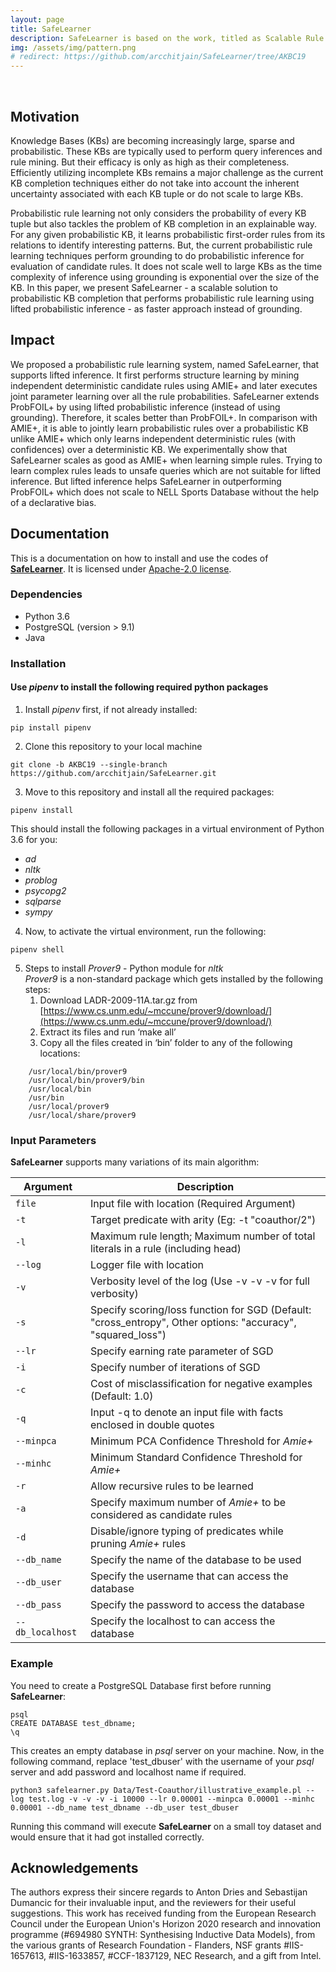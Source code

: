 ```yaml
---
layout: page
title: SafeLearner
description: SafeLearner is based on the work, titled as Scalable Rule Learning in Probabilistic Knowledge Bases, by Arcchit Jain, Tal Fredman, Ondrej Kuzelka, Guy Van den Broeck, and Luc De Raedt. The work was accepted and published in the 1st Conference on Automated Knowledge Base Construction (AKBC) 2019 and held at the University of Massachusetts from 20 - 22 May 2019. It's code can be found at <a class="page-link" href="https://github.com/arcchitjain/SafeLearner/tree/AKBC19">https://github.com/arcchitjain/SafeLearner</a>.
img: /assets/img/pattern.png
# redirect: https://github.com/arcchitjain/SafeLearner/tree/AKBC19
---
```


<div class="img_row">
    <img class="col one left" src="{{ site.baseurl }}/assets/img/akbc_logo_crop.png" alt="" title="AKBC Logo"/>
    <img class="col two left" src="{{ site.baseurl }}/assets/img/Podium Pic - UMass.jpeg" alt="" title="Presenting SafeLearner at AKBC19"/>
</div>

## Motivation
Knowledge Bases (KBs) are becoming increasingly large, sparse and probabilistic. These KBs are typically used to perform query inferences and rule mining. But their efficacy is only as high as their completeness. Efficiently utilizing incomplete KBs remains a major challenge as the current KB completion techniques either do not take into account the inherent uncertainty associated with each KB tuple or do not scale to large KBs. 

Probabilistic rule learning not only considers the probability of every KB tuple but also tackles the problem of KB completion in an explainable way. For any given probabilistic KB, it learns probabilistic first-order rules from its relations to identify interesting patterns. But, the current probabilistic rule learning techniques perform grounding to do probabilistic inference for evaluation of candidate rules. It does not scale well to large KBs as the time complexity of inference using grounding is exponential over the size of the KB. In this paper, we present SafeLearner - a scalable solution to probabilistic KB completion that performs probabilistic rule learning using lifted probabilistic inference - as faster approach instead of grounding. 


## Impact

We proposed a probabilistic rule learning system, named SafeLearner, that supports lifted inference. It first performs structure learning by mining independent deterministic candidate rules using AMIE+ and later executes joint parameter learning over all the rule probabilities. SafeLearner extends ProbFOIL+ by using lifted probabilistic inference (instead of using grounding). Therefore, it scales better than ProbFOIL+. In comparison with AMIE+, it is able to jointly learn probabilistic rules over a probabilistic KB unlike AMIE+ which only learns independent deterministic rules (with confidences) over a deterministic KB. We experimentally show that SafeLearner scales as good as AMIE+ when learning simple rules. Trying to learn complex rules leads to unsafe queries which are not suitable for lifted inference. But lifted inference helps SafeLearner in outperforming ProbFOIL+ which does not scale to NELL Sports Database without the help of a declarative bias.


## Documentation

This is a documentation on how to install and use the codes of **[SafeLearner](https://github.com/arcchitjain/SafeLearner/tree/AKBC19)**.
It is licensed under [Apache-2.0 license](https://github.com/arcchitjain/SafeLearner/blob/master/LICENSE).


### Dependencies
* Python 3.6
* PostgreSQL (version > 9.1)
* Java


### Installation
#### Use *pipenv*  to install the following required python packages
1. Install *pipenv* first, if not already installed:
```
pip install pipenv
```
2. Clone this repository to your local machine
```
git clone -b AKBC19 --single-branch https://github.com/arcchitjain/SafeLearner.git
```
3. Move to this repository and install all the required packages:
```
pipenv install
```
This should install the following packages in a virtual environment of Python 3.6 for you:
* *ad*
* *nltk*
* *problog*
* *psycopg2*
* *sqlparse*
* *sympy*

4. Now, to activate the virtual environment, run the following:
```
pipenv shell
```
5. Steps to install *Prover9* - Python module for *nltk* <br>
*Prover9* is a non-standard package which gets installed by the following steps:
	1. Download  LADR-2009-11A.tar.gz from [https://www.cs.unm.edu/~mccune/prover9/download/](https://www.cs.unm.edu/~mccune/prover9/download/)
	2. Extract its files and run ‘make all’
	3. Copy all the files created in ‘bin’ folder to any of the following locations:
``` 
    /usr/local/bin/prover9 
    /usr/local/bin/prover9/bin
    /usr/local/bin
    /usr/bin
    /usr/local/prover9
    /usr/local/share/prover9
```

### Input Parameters

**SafeLearner** supports many variations of its main algorithm:

Argument | Description
-------|------
`file` | Input file with location (Required Argument)
`-t` | Target predicate with arity (Eg: -t "coauthor/2")
`-l` | Maximum rule length; Maximum number of total literals in a rule (including head)
`--log` | Logger file with location 
`-v` | Verbosity level of the log (Use -v -v -v for full verbosity)
`-s` | Specify scoring/loss function for SGD (Default: "cross_entropy", Other options: "accuracy", "squared_loss")
`--lr` | Specify earning rate parameter of SGD
`-i` | Specify number of iterations of SGD
`-c` | Cost of misclassification for negative examples (Default: 1.0)
`-q` | Input -q to denote an input file with facts enclosed in double quotes
`--minpca` | Minimum PCA Confidence Threshold for *Amie+*
`--minhc` | Minimum Standard Confidence Threshold for *Amie+*
`-r` | Allow recursive rules to be learned
`-a` | Specify maximum number of *Amie+* to be considered as candidate rules
`-d` | Disable/ignore typing of predicates while pruning *Amie+* rules
`--db_name` | Specify the name of the database to be used	
`--db_user` | Specify the username that can access the database
`--db_pass` | Specify the password to access the database
`--db_localhost` | Specify the localhost to can access the database


### Example

You need to create a PostgreSQL Database first before running **SafeLearner**:
```
psql
CREATE DATABASE test_dbname;
\q
```
This creates an empty database in *psql* server on your machine.  Now, in the following command,  replace 'test_dbuser' with the username of your *psql* server and add password and localhost name if required.
```
python3 safelearner.py Data/Test-Coauthor/illustrative_example.pl --log test.log -v -v -v -i 10000 --lr 0.00001 --minpca 0.00001 --minhc 0.00001 --db_name test_dbname --db_user test_dbuser
```
Running this command will execute **SafeLearner** on a small toy dataset and would ensure that it had got installed correctly.

## Acknowledgements

The authors express their sincere regards to Anton Dries and Sebastijan Dumancic for their invaluable input, and the reviewers for their useful suggestions. This work has received funding from the European Research Council under the European Union's Horizon 2020 research and innovation programme (#694980 SYNTH: Synthesising Inductive Data Models), from the various grants of Research Foundation - Flanders, NSF grants #IIS-1657613, #IIS-1633857, #CCF-1837129, NEC Research, and a gift from Intel.
